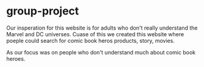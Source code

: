 # group-project

Our insperation for this website is for adults who don't really understand the Marvel and DC universes.
Cuase of this we created this website where poeple could search for comic book heros products, story, movies.

As our focus was on people who don't understand much about comic book heroes.
